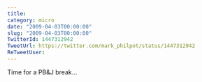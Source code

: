 ```yaml
---
title: 
category: micro
date: "2009-04-03T00:00:00"
slug: "2009-04-03T00:00:00"
TwitterId: 1447312942
TweetUrl: https://twitter.com/mark_philpot/status/1447312942
ReTweetUser: 
---
```


Time for a PB&J break...